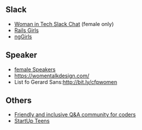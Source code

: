 ## Slack

* [Woman in Tech Slack Chat](http://witchat.github.io/) (female only)
* [Rails Girls](https://rails-girls-slack.herokuapp.com/)
* [ngGirls](https://ng-girls.slack.com/)

## Speaker
* [female Speakers](https://speakerinnen.org/en)
* https://womentalkdesign.com/
* List fo Gerard Sans:http://bit.ly/cfpwomen   

## Others
* [Friendly and inclusive Q&A community for coders](https://hashnode.com/)
* [StartUp Teens](http://www.startupteens.de/index.php)
